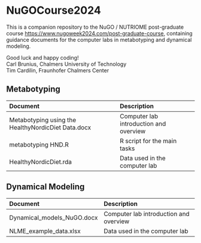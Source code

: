# NuGOCourse2024

This is a companion repository to the NuGO / NUTRIOME post-graduate course 
https://www.nugoweek2024.com/post-graduate-course, 
containing guidance documents for the computer labs in metabotyping and dynamical modeling.

Good luck and happy coding!  
Carl Brunius, Chalmers University of Technology  
Tim Cardilin, Fraunhofer Chalmers Center  

## Metabotyping
Document | Description
:------- | :----------
Metabotyping using the HealthyNordicDiet Data.docx | Computer lab introduction and overview
metabotyping HND.R | R script for the main tasks
HealthyNordicDiet.rda | Data used in the computer lab

## Dynamical Modeling
Document | Description
:------- | :----------
Dynamical_models_NuGO.docx | Computer lab introduction and overview
NLME_example_data.xlsx | Data used in the computer lab
